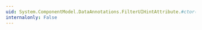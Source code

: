 ```yaml
---
uid: System.ComponentModel.DataAnnotations.FilterUIHintAttribute.#ctor(System.String,System.String)
internalonly: False
---
```

